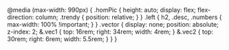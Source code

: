 @media (max-width: 990px) {
.homPic {
height: auto;
display: flex;
flex-direction: column;
.trendy {
position: relative;
}
}
.left {
h2,
.desc,
.numbers {
max-width: 100% !important;
}
}
.vector {
display: none;
position: absolute;
z-index: 2;
&.vec1 {
top: 16rem;
right: 34rem;
width: 4rem;
}
&.vec2 {
top: 30rem;
right: 6rem;
width: 5.5rem;
}
}
}
